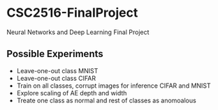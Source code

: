 # CSC2516-FinalProject
Neural Networks and Deep Learning Final Project

## Possible Experiments
- Leave-one-out class MNIST
- Leave-one-out class CIFAR
- Train on all classes, corrupt images for inference CIFAR and MNIST
- Explore scaling of AE depth and width
- Treate one class as normal and rest of classes as anomoalous
